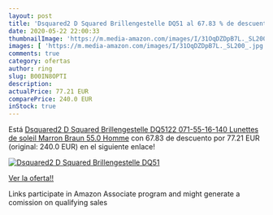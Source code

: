 ```yaml
---
layout: post
title: 'Dsquared2 D Squared Brillengestelle DQ51 al 67.83 % de descuento'
date: 2020-05-22 22:00:33
thumbnailImage: 'https://m.media-amazon.com/images/I/31OqDZDpB7L._SL200_.jpg'
images: [ 'https://m.media-amazon.com/images/I/31OqDZDpB7L._SL200_.jpg' ]
comments: true
category: ofertas
author: ring
slug: B00IN8OPTI
description:
actualPrice: 77.21 EUR
comparePrice: 240.0 EUR
inStock: true
---
```


Está [Dsquared2 D Squared Brillengestelle DQ5122 071-55-16-140 Lunettes de soleil  Marron  Braun   55.0 Homme](https://www.amazon.fr/dp/B00IN8OPTI/?tag=tolees0d-21) con 67.83 de descuento por 77.21 EUR (original: 240.0 EUR) en el siguiente enlace!

[![Dsquared2 D Squared Brillengestelle DQ51](https://m.media-amazon.com/images/I/31OqDZDpB7L._SL200_.jpg)](https://www.amazon.fr/dp/B00IN8OPTI/?tag=tolees0d-21)

[Ver la oferta!!](https://www.amazon.fr/dp/B00IN8OPTI/?tag=tolees0d-21)

Links participate in Amazon Associate program and might generate a comission on qualifying sales


